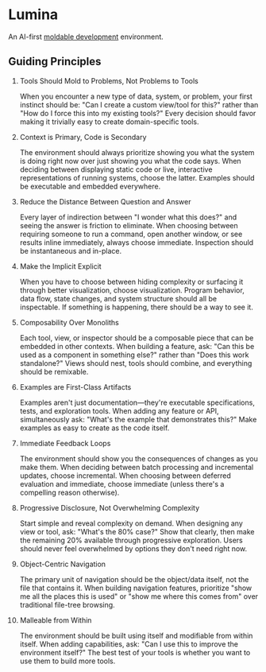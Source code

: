 # Lumina

An AI-first [moldable development](https://moldabledevelopment.com/) environment.

## Guiding Principles

1. Tools Should Mold to Problems, Not Problems to Tools

    When you encounter a new type of data, system, or problem, your first instinct should be: "Can I create a custom view/tool for this?" rather than "How do I force this into my existing tools?" Every decision should favor making it trivially easy to create domain-specific tools.

2. Context is Primary, Code is Secondary

    The environment should always prioritize showing you what the system is doing right now over just showing you what the code says. When deciding between displaying static code or live, interactive representations of running systems, choose the latter. Examples should be executable and embedded everywhere.

3. Reduce the Distance Between Question and Answer

    Every layer of indirection between "I wonder what this does?" and seeing the answer is friction to eliminate. When choosing between requiring someone to run a command, open another window, or see results inline immediately, always choose immediate. Inspection should be instantaneous and in-place.

4. Make the Implicit Explicit

    When you have to choose between hiding complexity or surfacing it through better visualization, choose visualization. Program behavior, data flow, state changes, and system structure should all be inspectable. If something is happening, there should be a way to see it.

5. Composability Over Monoliths

    Each tool, view, or inspector should be a composable piece that can be embedded in other contexts. When building a feature, ask: "Can this be used as a component in something else?" rather than "Does this work standalone?" Views should nest, tools should combine, and everything should be remixable.

6. Examples are First-Class Artifacts

    Examples aren't just documentation—they're executable specifications, tests, and exploration tools. When adding any feature or API, simultaneously ask: "What's the example that demonstrates this?" Make examples as easy to create as the code itself.

7. Immediate Feedback Loops

    The environment should show you the consequences of changes as you make them. When deciding between batch processing and incremental updates, choose incremental. When choosing between deferred evaluation and immediate, choose immediate (unless there's a compelling reason otherwise).

8. Progressive Disclosure, Not Overwhelming Complexity

    Start simple and reveal complexity on demand. When designing any view or tool, ask: "What's the 80% case?" Show that clearly, then make the remaining 20% available through progressive exploration. Users should never feel overwhelmed by options they don't need right now.

9. Object-Centric Navigation

    The primary unit of navigation should be the object/data itself, not the file that contains it. When building navigation features, prioritize "show me all the places this is used" or "show me where this comes from" over traditional file-tree browsing.

10. Malleable from Within

    The environment should be built using itself and modifiable from within itself. When adding capabilities, ask: "Can I use this to improve the environment itself?" The best test of your tools is whether you want to use them to build more tools.
